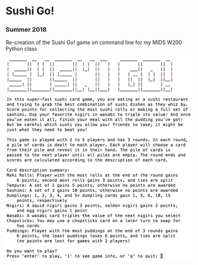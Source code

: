 # Sushi Go!

### Summer 2018

Re-creation of the Sushi Go! game on command line for my MIDS W200 Python class

<img src="https://github.com/katieymo/sushi_go/blob/master/splash_screen.png" width=600>
